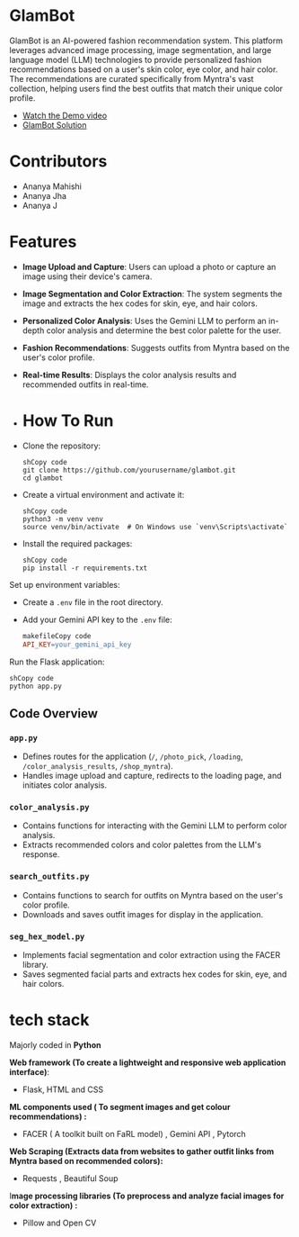 # GlamBot

GlamBot is an AI-powered fashion recommendation system. This platform leverages advanced image processing, image segmentation, and large language model (LLM) technologies to provide personalized fashion recommendations based on a user's skin color, eye color, and hair color. The recommendations are curated specifically from Myntra's vast collection, helping users find the best outfits that match their unique color profile.

- [Watch the Demo video](https://youtu.be/6eS3m9Bh-qs)
- [GlamBot Solution](https://youtu.be/eAfw7BiDS5Y)




# Contributors 
- Ananya Mahishi
- Ananya Jha
- Ananya J

# Features

- **Image Upload and Capture**: Users can upload a photo or capture an image using their device's camera.
- **Image Segmentation and Color Extraction**: The system segments the image and extracts the hex codes for skin, eye, and hair colors.
- **Personalized Color Analysis**: Uses the Gemini LLM to perform an in-depth color analysis and determine the best color palette for the user.
- **Fashion Recommendations**: Suggests outfits from Myntra based on the user's color profile.
- **Real-time Results**: Displays the color analysis results and recommended outfits in real-time.
- # How To Run

- Clone the repository:
    
    ```
    shCopy code
    git clone https://github.com/yourusername/glambot.git
    cd glambot
    
    ```
    
- Create a virtual environment and activate it:
    
    ```
    shCopy code
    python3 -m venv venv
    source venv/bin/activate  # On Windows use `venv\Scripts\activate`
    
    ```
    
- Install the required packages:
    
    ```
    shCopy code
    pip install -r requirements.txt
  
Set up environment variables:

- Create a `.env` file in the root directory.
- Add your Gemini API key to the `.env` file:
    
    ```makefile
    makefileCopy code
    API_KEY=your_gemini_api_key
    
    ```
    

Run the Flask application:

```
shCopy code
python app.py

```

## Code Overview

### `app.py`
- Defines routes for the application (`/`, `/photo_pick`, `/loading`, `/color_analysis_results`, `/shop_myntra`).
- Handles image upload and capture, redirects to the loading page, and initiates color analysis.

### `color_analysis.py`

- Contains functions for interacting with the Gemini LLM to perform color analysis.
- Extracts recommended colors and color palettes from the LLM's response.

### `search_outfits.py`

- Contains functions to search for outfits on Myntra based on the user's color profile.
- Downloads and saves outfit images for display in the application.

### `seg_hex_model.py`

- Implements facial segmentation and color extraction using the FACER library.
- Saves segmented facial parts and extracts hex codes for skin, eye, and hair colors.

# tech stack

Majorly coded in **Python**

**Web framework (To create a lightweight and responsive web application interface)**:

- Flask, HTML and CSS

**ML components used ( To segment images and get colour recommendations) :**

- FACER ( A toolkit built on FaRL model) , Gemini API , Pytorch

**Web Scraping (Extracts data from websites to gather outfit links from Myntra based on recommended colors):**

- Requests , Beautiful Soup

I**mage processing libraries (To preprocess and analyze facial images for color extraction) :**

- Pillow and Open CV
